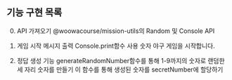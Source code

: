 ## 기능 구현 목록

0. API 가져오기
@woowacourse/mission-utils의 Random 및 Console API

1. 게임 시작 메시지 출력
Console.print함수 사용
숫자 야구 게임을 시작합니다.

2. 정답 생성 기능
generateRandomNumber함수를 통해 1-9까지의 숫자로 랜덤한 세 자리 숫자를 만들기
이 함수를 통해 생성된 숫자를 secretNumber에 할당하기


